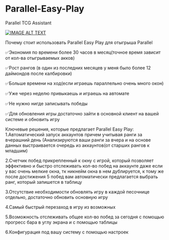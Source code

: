 # Parallel-Easy-Play
Parallel TCG Assistant


[![IMAGE ALT TEXT](https://img.youtube.com/vi/ZTzdkSmUtTI/0.jpg)](https://www.youtube.com/watch?v=ZTzdkSmUtTI)

Почему стоит использовать Parallel Easy Play для отыгрыша Parallel

✅Экономия по времени более 30 часов в месяц(точное время зависит от кол-ва отыгрываемых акков)

✅Рост рангов (в один из последних месяцев у меня было более 12 даймондов после калбировки)

✅Больше времени на ход(если играешь параллельно очень много окон)

✅Уже через неделю привыкаешь и играешь на автомате

✅Не нужно нигде записывать победы

✅Для обновления игры достаточно зайти в основной клиент на вашей системе и обновить игру

Ключевые решения, которые предлагает Parallel Easy Play:
1.Автоматический запуск аккаунтов причем учитывая ранги за вчерашний день
(Анализируются ваши ранги за вчера и на основе данных выстраивается очередь из аккаунтов(от старших рангов к младшим)

2.Счетчик побед прикрепленный к окну с игрой, который позволяет эффективно и быстро отслеживать кол-во побед на аккаунте даже если у вас очень мелкие окна, тк никнейм окна в нем дублируется, к тому же после достижения 5 побед вам автоматически предлагается выбрать ранг, который запишется в таблицу

3.Отсутствие необходимости обновлять игру в каждой песочнице отдельно, достаточно обновить основную игру

4.Самый быстрый перезаход в игру из возможных

5.Возможность отслеживать общее кол-во побед за сегодня с помощью прогресс бара в углу экрана и с помощью таблицы

6.Конфигурация под вашу систему с помощью настроек
